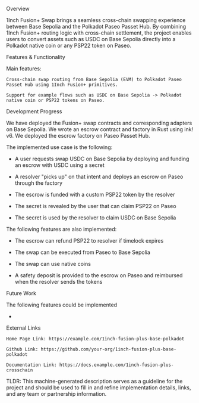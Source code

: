 Overview

1Inch Fusion+ Swap brings a seamless cross-chain swapping experience between Base Sepolia and the Polkadot Paseo Passet Hub. By combining 1Inch Fusion+ routing logic with cross-chain settlement, the project enables users to convert assets such as USDC on Base Sepolia directly into a Polkadot native coin or any PSP22 token on Paseo.

Features & Functionality

Main features:

    Cross-chain swap routing from Base Sepolia (EVM) to Polkadot Paseo Passet Hub using 1Inch Fusion+ primitives.

    Support for example flows such as USDC on Base Sepolia -> Polkadot native coin or PSP22 tokens on Paseo.

Development Progress

We have deployed the Fusion+ swap contracts and corresponding adapters on Base Sepolia. We wrote an escrow contract and factory in Rust using ink! v6. We deployed the escrow factory on Paseo Passet Hub.

The implemented use case is the following:

- A user requests swap USDC on Base Sepolia by deploying and funding an escrow with USDC using a secret

- A resolver "picks up" on that intent and deploys an escrow on Paseo through the factory

- The escrow is funded with a custom PSP22 token by the resolver

- The secret is revealed by the user that can claim PSP22 on Paseo

- The secret is used by the resolver to claim USDC on Base Sepolia

The following features are also implemented:

- The escrow can refund PSP22 to resolver if timelock expires

- The swap can be executed from Paseo to Base Sepolia

- The swap can use native coins

- A safety deposit is provided to the escrow on Paseo and reimbursed when the resolver sends the tokens

Future Work

The following features could be implemented

-

External Links

    Home Page Link: https://example.com/1inch-fusion-plus-base-polkadot

    Github Link: https://github.com/your-org/1inch-fusion-plus-base-polkadot

    Documentation Link: https://docs.example.com/1inch-fusion-plus-crosschain

TLDR: This machine-generated description serves as a guideline for the project and should be used to fill in and refine implementation details, links, and any team or partnership information.
